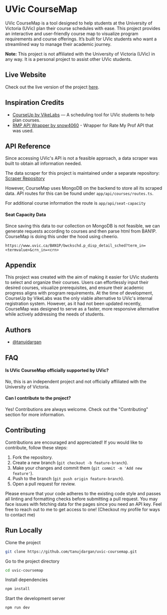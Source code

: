 # UVic CourseMap

UVic CourseMap is a tool designed to help students at the University of Victoria (UVic) plan their course schedules with ease. This project provides an interactive and user-friendly course map to visualize program requirements and course offerings. It’s built for UVic students who want a streamlined way to manage their academic journey.

**Note:** This project is not affiliated with the University of Victoria (UVic) in any way. It is a personal project to assist other UVic students.

## Live Website
Check out the live version of the project [here](https://uvic-coursemap.vercel.app).

## Inspiration Credits

- [CourseUp by VikeLabs](https://courseup.vikelabs.ca/) — A scheduling tool for UVic students to help plan courses.
- [RMP API Wrapper by snow4060](https://github.com/snow4060/rmp-api) - Wrapper for Rate My Prof API that was used.

## API Reference

Since accessing UVic's API is not a feasible approach, a data scraper was built to obtain all information needed.

The data scraper for this project is maintained under a separate repository:  
[Scraper Repository](https://github.com/tanujdargan/scraper-uvic-data)

However, CourseMap uses MongoDB on the backend to store all its scraped data. API routes for this can be found under `app/api/courses/routes.ts`.

For additional course information the route is `app/api/seat-capacity`

#### Seat Capacity Data
Since saving this data to our collection on MongoDB is not feasible, we can generate requests according to courses and then parse html from BAN1P. CourseMap is doing this under the hood using cheerio.

`https://www.uvic.ca/BAN1P/bwckschd.p_disp_detail_sched?term_in=<termvalue>&crn_in=<crn>`

## Appendix

This project was created with the aim of making it easier for UVic students to select and organize their courses. Users can effortlessly input their desired courses, visualize prerequisites, and ensure their academic progress aligns with program requirements. At the time of development, CourseUp by VikeLabs was the only viable alternative to UVic's internal registration system. However, as it had not been updated recently, CourseMap was designed to serve as a faster, more responsive alternative while actively addressing the needs of students.

## Authors

- [@tanujdargan](https://github.com/tanujdargan)

## FAQ

#### Is UVic CourseMap officially supported by UVic?

No, this is an independent project and not officially affiliated with the University of Victoria.

#### Can I contribute to the project?

Yes! Contributions are always welcome. Check out the "Contributing" section for more information.

## Contributing

Contributions are encouraged and appreciated! If you would like to contribute, follow these steps:

1. Fork the repository.
2. Create a new branch (`git checkout -b feature-branch`).
3. Make your changes and commit them (`git commit -m 'Add new feature'`).
4. Push to the branch (`git push origin feature-branch`).
5. Open a pull request for review.

Please ensure that your code adheres to the existing code style and passes all linting and formatting checks before submitting a pull request.
You may face issues with fetching data for the pages since you need an API key. Feel free to reach out to me to get access to one!
(Checkout my profile for ways to contact me)

## Run Locally

Clone the project

```bash
git clone https://github.com/tanujdargan/uvic-coursemap.git
```

Go to the project directory

```bash
cd uvic-coursemap
```

Install dependencies

```bash
npm install
```

Start the development server

```bash
npm run dev
```
